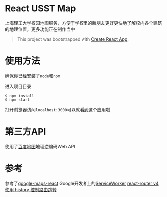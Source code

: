 # React USST Map
上海理工大学校园地图服务，方便于学校里的新朋友更好更快地了解校内各个建筑的地理位置，更多功能正在制作当中
>This project was bootstrapped with [Create React App](https://github.com/facebookincubator/create-react-app).
# 使用方法
确保你已经安装了`node`和`npm`

进入项目目录
``` shell
$ npm install
$ npm start
```
打开浏览器访问`localhost:3000`可以就看到这个应用啦

# 第三方API
使用了[百度地图](https://lbsyun.baidu.com/)地理逆编码Web API

# 参考
参考了[google-maps-react](https://github.com/fullstackreact/google-maps-react)
Google开发者上的[ServiceWorker](https://developers.google.com/web/fundamentals/primers/service-workers/)
[react-router v4 使用 history 控制路由跳转](https://segmentfault.com/a/1190000011137828)

